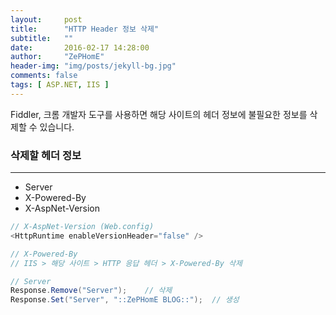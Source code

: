 ```yaml
---
layout:     post
title:      "HTTP Header 정보 삭제"
subtitle:   ""
date:       2016-02-17 14:28:00
author:     "ZePHomE"
header-img: "img/posts/jekyll-bg.jpg"
comments: false
tags: [ ASP.NET, IIS ]
---
```


Fiddler, 크롬 개발자 도구를 사용하면 해당 사이트의 헤더 정보에 불필요한 정보를 삭제할 수 있습니다.

### 삭제할 헤더 정보
---
- Server
- X-Powered-By
- X-AspNet-Version

```cs
// X-AspNet-Version (Web.config)
<HttpRuntime enableVersionHeader="false" />

// X-Powered-By
// IIS > 해당 사이트 > HTTP 응답 헤더 > X-Powered-By 삭제

// Server
Response.Remove("Server");    // 삭제
Response.Set("Server", "::ZePHomE BLOG::");  // 생성
```